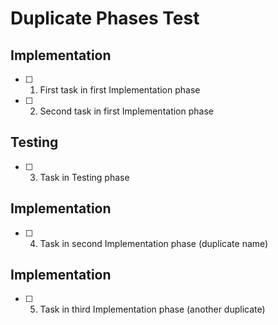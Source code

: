 # Duplicate Phases Test

## Implementation

- [ ] 1. First task in first Implementation phase
- [ ] 2. Second task in first Implementation phase

## Testing

- [ ] 3. Task in Testing phase

## Implementation

- [ ] 4. Task in second Implementation phase (duplicate name)

## Implementation

- [ ] 5. Task in third Implementation phase (another duplicate)
